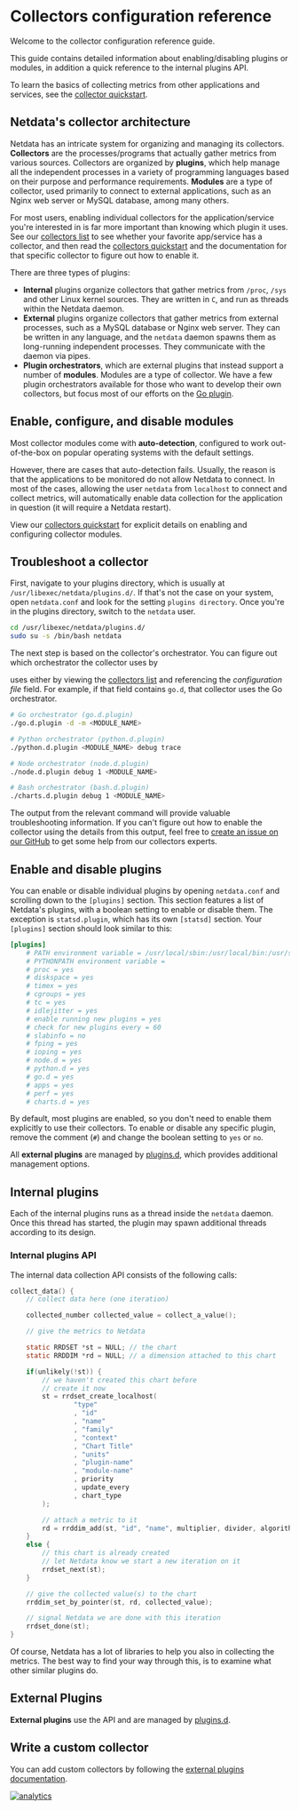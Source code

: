 <!--
title: "Collectors configuration reference"
custom_edit_url: https://github.com/netdata/netdata/edit/master/collectors/REFERENCE.md
-->

# Collectors configuration reference

Welcome to the collector configuration reference guide.

This guide contains detailed information about enabling/disabling plugins or modules, in addition a quick reference to
the internal plugins API.

To learn the basics of collecting metrics from other applications and services, see the [collector
quickstart](QUICKSTART.md).

## Netdata's collector architecture

Netdata has an intricate system for organizing and managing its collectors. **Collectors** are the processes/programs
that actually gather metrics from various sources. Collectors are organized by **plugins**, which help manage all the
independent processes in a variety of programming languages based on their purpose and performance requirements.
**Modules** are a type of collector, used primarily to connect to external applications, such as an Nginx web server or
MySQL database, among many others.

For most users, enabling individual collectors for the application/service you're interested in is far more important
than knowing which plugin it uses. See our [collectors list](/collectors/COLLECTORS.md) to see whether your favorite app/service has
a collector, and then read the [collectors quickstart](/collectors/QUICKSTART.md) and the documentation for that specific collector
to figure out how to enable it.

There are three types of plugins:

-   **Internal** plugins organize collectors that gather metrics from `/proc`, `/sys` and other Linux kernel sources.
    They are written in `C`, and run as threads within the Netdata daemon.
-   **External** plugins organize collectors that gather metrics from external processes, such as a MySQL database or
    Nginx web server. They can be written in any language, and the `netdata` daemon spawns them as long-running
    independent processes. They communicate with the daemon via pipes.
-   **Plugin orchestrators**, which are external plugins that instead support a number of **modules**. Modules are a
    type of collector. We have a few plugin orchestrators available for those who want to develop their own collectors,
    but focus most of our efforts on the [Go plugin](https://learn.netdata.cloud/docs/agent/collectors/go.d.plugin/).

## Enable, configure, and disable modules

Most collector modules come with **auto-detection**, configured to work out-of-the-box on popular operating systems with
the default settings.

However, there are cases that auto-detection fails. Usually, the reason is that the applications to be monitored do not
allow Netdata to connect. In most of the cases, allowing the user `netdata` from `localhost` to connect and collect
metrics, will automatically enable data collection for the application in question (it will require a Netdata restart).

View our [collectors quickstart](/collectors/QUICKSTART.md) for explicit details on enabling and configuring collector modules.

## Troubleshoot a collector

First, navigate to your plugins directory, which is usually at `/usr/libexec/netdata/plugins.d/`. If that's not the case
on your system, open `netdata.conf` and look for the setting `plugins directory`. Once you're in the plugins directory,
switch to the `netdata` user.

```bash
cd /usr/libexec/netdata/plugins.d/
sudo su -s /bin/bash netdata
```

The next step is based on the collector's orchestrator. You can figure out which orchestrator the collector uses by 

uses either
by viewing the [collectors list](COLLECTORS.md) and referencing the _configuration file_ field. For example, if that
field contains `go.d`, that collector uses the Go orchestrator.

```bash
# Go orchestrator (go.d.plugin)
./go.d.plugin -d -m <MODULE_NAME>

# Python orchestrator (python.d.plugin)
./python.d.plugin <MODULE_NAME> debug trace

# Node orchestrator (node.d.plugin)
./node.d.plugin debug 1 <MODULE_NAME>

# Bash orchestrator (bash.d.plugin)
./charts.d.plugin debug 1 <MODULE_NAME>
```

The output from the relevant command will provide valuable troubleshooting information. If you can't figure out how to
enable the collector using the details from this output, feel free to [create an issue on our
GitHub](https://github.com/netdata/netdata/issues/new?labels=bug%2C+needs+triage&template=bug_report.md) to get some
help from our collectors experts.

## Enable and disable plugins

You can enable or disable individual plugins by opening `netdata.conf` and scrolling down to the `[plugins]` section.
This section features a list of Netdata's plugins, with a boolean setting to enable or disable them. The exception is
`statsd.plugin`, which has its own `[statsd]` section. Your `[plugins]` section should look similar to this:

```conf
[plugins]
	# PATH environment variable = /usr/local/sbin:/usr/local/bin:/usr/sbin:/usr/bin:/var/lib/snapd/snap/bin:/sbin:/usr/sbin:/usr/local/bin:/usr/local/sbin
	# PYTHONPATH environment variable = 
	# proc = yes
	# diskspace = yes
    # timex = yes
	# cgroups = yes
	# tc = yes
	# idlejitter = yes
	# enable running new plugins = yes
	# check for new plugins every = 60
	# slabinfo = no
	# fping = yes
	# ioping = yes
	# node.d = yes
	# python.d = yes
	# go.d = yes
	# apps = yes
	# perf = yes
	# charts.d = yes
```

By default, most plugins are enabled, so you don't need to enable them explicitly to use their collectors. To enable or
disable any specific plugin, remove the comment (`#`) and change the boolean setting to `yes` or `no`.

All **external plugins** are managed by [plugins.d](plugins.d/), which provides additional management options.

## Internal plugins

Each of the internal plugins runs as a thread inside the `netdata` daemon. Once this thread has started, the plugin may
spawn additional threads according to its design.

### Internal plugins API

The internal data collection API consists of the following calls:

```c
collect_data() {
    // collect data here (one iteration)

    collected_number collected_value = collect_a_value();

    // give the metrics to Netdata

    static RRDSET *st = NULL; // the chart
    static RRDDIM *rd = NULL; // a dimension attached to this chart

    if(unlikely(!st)) {
        // we haven't created this chart before
        // create it now
        st = rrdset_create_localhost(
                "type"
                , "id"
                , "name"
                , "family"
                , "context"
                , "Chart Title"
                , "units"
                , "plugin-name"
                , "module-name"
                , priority
                , update_every
                , chart_type
        );

        // attach a metric to it
        rd = rrddim_add(st, "id", "name", multiplier, divider, algorithm);
    }
    else {
        // this chart is already created
        // let Netdata know we start a new iteration on it
        rrdset_next(st);
    }

    // give the collected value(s) to the chart
    rrddim_set_by_pointer(st, rd, collected_value);

    // signal Netdata we are done with this iteration
    rrdset_done(st);
}
```

Of course, Netdata has a lot of libraries to help you also in collecting the metrics. The best way to find your way
through this, is to examine what other similar plugins do.

## External Plugins

**External plugins** use the API and are managed by [plugins.d](plugins.d/).

## Write a custom collector

You can add custom collectors by following the [external plugins documentation](../collectors/plugins.d/).

[![analytics](https://www.google-analytics.com/collect?v=1&aip=1&t=pageview&_s=1&ds=github&dr=https%3A%2F%2Fgithub.com%2Fnetdata%2Fnetdata&dl=https%3A%2F%2Fmy-netdata.io%2Fgithub%2Fcollectors%2REFERENCE&_u=MAC~&cid=5792dfd7-8dc4-476b-af31-da2fdb9f93d2&tid=UA-64295674-3)]()
